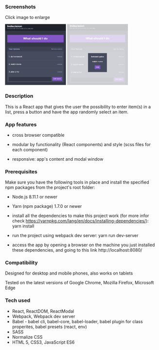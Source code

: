 ### Screenshots

Click image to enlarge

<img src="https://github.com/rpuspana/indecisionApp/blob/master/readme_pics/item-list.PNG" width="200" height="200"> <img src="https://github.com/rpuspana/indecisionApp/blob/master/readme_pics/modal-window-with-item.PNG" width="200" height="200">

### Description

This is a React app that gives the user the possibility to enter item(s) in a list, press a button and have the app randomly select an item.

### App features

- cross browser compatible

- modular by functionality (React components) and style (scss files for each component)

- responsive: app's content and modal window

### Prerequisites

Make sure you have the following tools in place and install the specified npm packages from the project's root folder:

- Node.js 8.11.1 or newer

- Yarn (npm package) 1.7.0 or newer

- install all the dependencies to make this project work (for more infor check https://yarnpkg.com/lang/en/docs/installing-dependencies/): yarn install

- run the project using webpack dev server: yarn run dev-server

- access the app by opening a browser on the machine you just installed these dependencies, and going to this link http://localhost:8080/

### Compatibility

Designed for desktop and mobile phones, also works on tablets

Tested on the latest versions of Google Chrome, Mozilla Firefox, Microsoft Edge

### Tech used

- React, ReactDOM, ReactModal
- Webpack, Webpack dev server
- Babel - babel cli, babel-core, babel-loader, babel plugin for class properites, babel presets (react, env)
- SASS
- Normalize CSS
- HTML 5, CSS3, JavaScript ES6
